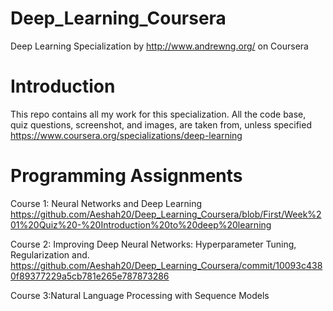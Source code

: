 # Deep_Learning_Coursera 
Deep Learning Specialization by http://www.andrewng.org/  on Coursera

# Introduction
This repo contains all my work for this specialization. All the code base, quiz questions, screenshot, and images, are taken from, unless specified https://www.coursera.org/specializations/deep-learning

# Programming Assignments 
Course 1: Neural Networks and Deep Learning 
https://github.com/Aeshah20/Deep_Learning_Coursera/blob/First/Week%201%20Quiz%20-%20Introduction%20to%20deep%20learning

Course 2: Improving Deep Neural Networks: Hyperparameter Tuning, Regularization and.
https://github.com/Aeshah20/Deep_Learning_Coursera/commit/10093c4380f89377229a5cb781e265e787873286

Course 3:Natural Language Processing with Sequence Models
